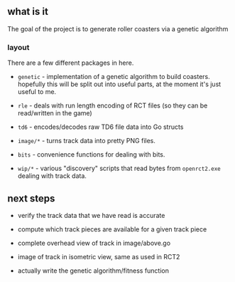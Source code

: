 ## what is it

The goal of the project is to generate roller coasters via a genetic algorithm

### layout

There are a few different packages in here.

- `genetic` - implementation of a genetic algorithm to build coasters.
  hopefully this will be split out into useful parts, at the moment it's just
  useful to me.

- `rle` - deals with run length encoding of RCT files (so they can be
read/written in the game)

- `td6` - encodes/decodes raw TD6 file data into Go structs

- `image/*` - turns track data into pretty PNG files.

- `bits` - convenience functions for dealing with bits.

- `wip/*` - various "discovery" scripts that read bytes from `openrct2.exe`
  dealing with track data.

## next steps

- verify the track data that we have read is accurate

- compute which track pieces are available for a given track piece

- complete overhead view of track in image/above.go

- image of track in isometric view, same as used in RCT2

- actually write the genetic algorithm/fitness function
